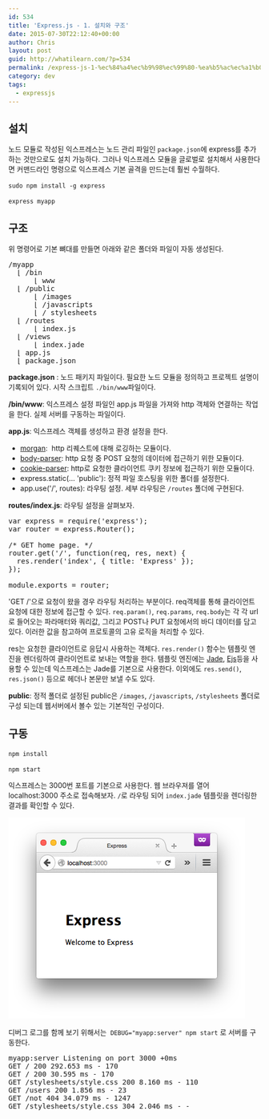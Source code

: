 ```yaml
---
id: 534
title: 'Express.js - 1. 설치와 구조'
date: 2015-07-30T22:12:40+00:00
author: Chris
layout: post
guid: http://whatilearn.com/?p=534
permalink: /express-js-1-%ec%84%a4%ec%b9%98%ec%99%80-%ea%b5%ac%ec%a1%b0/
category: dev
tags:
  - expressjs
---
```

## 설치

노드 모듈로 작성된 익스프레스는 노드 관리 파일인 `package.json`에 express를 추가하는 것만으로도 설치 가능하다. 그러나 익스프레스 모듈을 글로벌로 설치해서 사용한다면 커맨드라인 명령으로 익스프레스 기본 골격을 만드는데 훨씬 수월하다.

`sudo npm install -g express`

`express myapp`


## 구조

위 명령어로 기본 뼈대를 만들면 아래와 같은 폴더와 파일이 자동 생성된다.
<pre class="theme:dark-terminal toolbar:2 striped:false marking:false nums-toggle:false wrap-toggle:false show-plain:3 tab-size:2 lang:sh decode:true">/myapp
  ⌊ /bin
      ⌊ www
  ⌊ /public
      ⌊ /images
      ⌊ /javascripts
      ⌊ / stylesheets
  ⌊ /routes
      ⌊ index.js
  ⌊ /views
      ⌊ index.jade
  ⌊ app.js
  ⌊ package.json
</pre>
**package.json** : 노드 패키지 파일이다. 필요한 노드 모듈을 정의하고 프로젝트 설명이 기록되어 있다. 시작 스크립트 `./bin/www`파일이다.

**/bin/www**: 익스프레스 설정 파일인 app.js 파일을 가져와 http 객체와 연결하는 작업을 한다. 실제 서버를 구동하는 파일이다.

**app.js**: 익스프레스 객체를 생성하고 환경 설정을 한다.

- [morgan](https://github.com/expressjs/morgan):  http 리퀘스트에 대해 로깅하는 모듈이다.
- [body-parser](https://github.com/expressjs/body-parser): http 요청 중 POST 요청의 데이터에 접근하기 위한 모듈이다.
- [cookie-parser](https://github.com/expressjs/cookie-parser): http로 요청한 클라이언트 쿠키 정보에 접근하기 위한 모듈이다.
- express.static(... 'public'): 정적 파일 호스팅을 위한 폴더를 설정한다.
- app.use('/', routes): 라우팅 설정. 세부 라우팅은 `/routes` 폴더에 구현된다.

**routes/index.js**: 라우팅 설정을 살펴보자.
<pre class="lang:default decode:true ">var express = require('express');
var router = express.Router();

/* GET home page. */
router.get('/', function(req, res, next) {
  res.render('index', { title: 'Express' });
});

module.exports = router;
</pre>
'GET /'으로 요청이 왔을 경우 라우팅 처리하는 부분이다. req객체를 통해 클라이언트 요청에 대한 정보에 접근할 수 있다. `req.param()`, `req.params`, `req.body`는 각 각 url로 들어오는 파라매터와 쿼리값, 그리고 POST나 PUT 요청에서의 바디 데이터를 담고 있다. 이러한 값을 참고하여 프로토콜의 고유 로직을 처리할 수 있다.

res는 요청한 클라이언트로 응답시 사용하는 객체다. `res.render()` 함수는 템플릿 엔진을 렌더링하여 클라이언트로 보내는 역할을 한다. 템플릿 엔진에는 [Jade](https://github.com/jadejs/jade), [Ejs](https://github.com/tj/ejs)등을 사용할 수 있는데 익스프레스는 Jade를 기본으로 사용한다. 이외에도 `res.send()`, `res.json()` 등으로 헤더나 본문만 보낼 수도 있다.

**public**: 정적 폴더로 설정된 public은 `/images`, `/javascripts`, `/stylesheets` 폴더로 구성 되는데 웹서버에서 볼수 있는 기본적인 구성이다.


## 구동

`npm install`

`npm start`

익스프레스는 3000번 포트를 기본으로 사용한다. 웹 브라우져를 열어 localhost:3000 주소로 접속해보자. `/`로 라우팅 되어 `index.jade` 템플릿을 렌더링한 결과를 확인할 수 있다.

![](/assets/imgs/2015/express1.png)

디버그 로그를 함께 보기 위해서는  `DEBUG="myapp:server" npm start` 로 서버를 구동한다.
<pre class="theme:dark-terminal lang:default decode:true ">myapp:server Listening on port 3000 +0ms
GET / 200 292.653 ms - 170
GET / 200 30.595 ms - 170
GET /stylesheets/style.css 200 8.160 ms - 110
GET /users 200 1.856 ms - 23
GET /not 404 34.079 ms - 1247
GET /stylesheets/style.css 304 2.046 ms - -
</pre>
&nbsp;